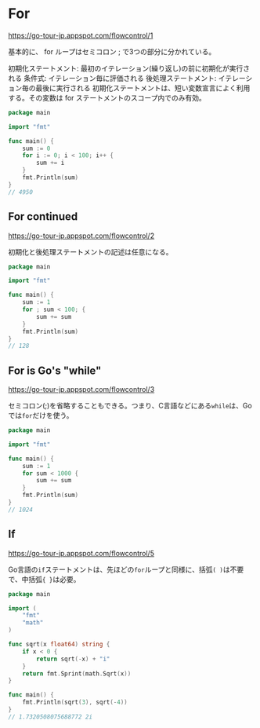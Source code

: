 # For

https://go-tour-jp.appspot.com/flowcontrol/1

基本的に、 for ループはセミコロン ; で3つの部分に分かれている。

初期化ステートメント: 最初のイテレーション(繰り返し)の前に初期化が実行される
条件式: イテレーション毎に評価される
後処理ステートメント: イテレーション毎の最後に実行される
初期化ステートメントは、短い変数宣言によく利用する。その変数は for ステートメントのスコープ内でのみ有効。

```go
package main

import "fmt"

func main() {
	sum := 0
	for i := 0; i < 100; i++ {
		sum += i
	}
	fmt.Println(sum)
}
// 4950
```

## For continued

https://go-tour-jp.appspot.com/flowcontrol/2

初期化と後処理ステートメントの記述は任意になる。

```go
package main

import "fmt"

func main() {
	sum := 1
	for ; sum < 100; {
		sum += sum
	}
	fmt.Println(sum)
}
// 128
```

## For is Go's "while"

https://go-tour-jp.appspot.com/flowcontrol/3

セミコロン(;)を省略することもできる。つまり、C言語などにある`while`は、Goでは`for`だけを使う。

```go
package main

import "fmt"

func main() {
	sum := 1
	for sum < 1000 {
		sum += sum
	}
	fmt.Println(sum)
}
// 1024
```

## If
https://go-tour-jp.appspot.com/flowcontrol/5

Go言語の`if`ステートメントは、先ほどの`for`ループと同様に、括弧`( )`は不要で、中括弧`{ }`は必要。

```go
package main

import (
	"fmt"
	"math"
)

func sqrt(x float64) string {
	if x < 0 {
		return sqrt(-x) + "i"
	}
	return fmt.Sprint(math.Sqrt(x))
}

func main() {
	fmt.Println(sqrt(3), sqrt(-4))
}
// 1.7320508075688772 2i
```





